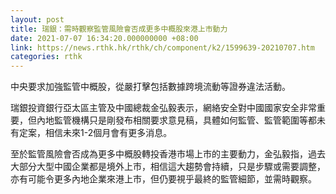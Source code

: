 ```yaml
---
layout: post
title: 瑞銀：需時觀察監管風險會否成更多中概股來港上市動力
date: 2021-07-07 16:34:20.000000000 +08:00
link: https://news.rthk.hk/rthk/ch/component/k2/1599639-20210707.htm
categories: rthk
---
```


中央要求加強監管中概股，從嚴打擊包括數據跨境流動等證券違法活動。

瑞銀投資銀行亞太區主管及中國總裁金弘毅表示，網絡安全對中國國家安全非常重要，但內地監管機構只是剛發布相關要求意見稿，具體如何監管、監管範圍等都未有定案，相信未來1-2個月會有更多消息。

至於監管風險會否成為更多中概股轉投香港市場上市的主要動力，金弘毅指，過去大部分大型中國企業都是境外上市，相信這大趨勢會持續，只是步驟或需要調整，亦有可能令更多內地企業來港上市，但仍要視乎最終的監管細節，並需時觀察。
